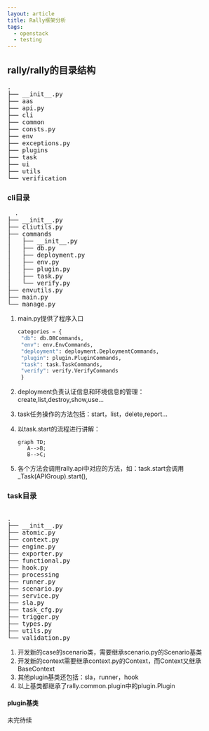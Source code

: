 ```yaml
---
layout: article  
title: Rally框架分析   
tags:
  - openstack
  - testing
---
```

## rally/rally的目录结构

<pre>
.
├── __init__.py
├── aas
├── api.py
├── cli
├── common
├── consts.py
├── env
├── exceptions.py
├── plugins
├── task
├── ui
├── utils
└── verification
</pre>

### cli目录

<pre>
  .
├── __init__.py
├── cliutils.py
├── commands
│   ├── __init__.py
│   ├── db.py
│   ├── deployment.py
│   ├── env.py
│   ├── plugin.py
│   ├── task.py
│   └── verify.py
├── envutils.py
├── main.py
└── manage.py
</pre>

1. main.py提供了程序入口

   ```python
   categories = {
    "db": db.DBCommands,
    "env": env.EnvCommands,
    "deployment": deployment.DeploymentCommands,
    "plugin": plugin.PluginCommands,
    "task": task.TaskCommands,
    "verify": verify.VerifyCommands
    }
   ```

1. deployment负责认证信息和环境信息的管理：create,list,destroy,show,use...
1. task任务操作的方法包括：start，list，delete,report...
1. 以task.start的流程进行讲解：

   ```
   graph TD;
      A-->B;
      B-->C;
   ```

1. 各个方法会调用rally.api中对应的方法，如：task.start会调用_Task(APIGroup).start(),

### task目录

<pre>

.
├── __init__.py
├── atomic.py
├── context.py
├── engine.py
├── exporter.py
├── functional.py
├── hook.py
├── processing
├── runner.py
├── scenario.py
├── service.py
├── sla.py
├── task_cfg.py
├── trigger.py
├── types.py
├── utils.py
└── validation.py
</pre>

1. 开发新的case的scenario类，需要继承scenario.py的Scenario基类
2. 开发新的context需要继承context.py的Context，而Context又继承BaseContext
3. 其他plugin基类还包括：sla，runner，hook
4. 以上基类都继承了rally.common.plugin中的plugin.Plugin

#### plugin基类

未完待续
